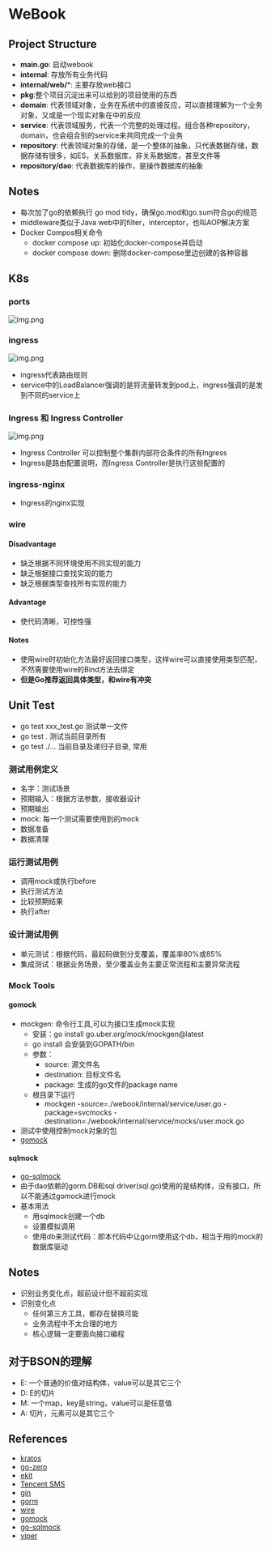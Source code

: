 # WeBook

## Project Structure
- **main.go**: 启动webook
- **internal**: 存放所有业务代码
- **internal/web/***: 主要存放web接口
- **pkg**:整个项目沉淀出来可以给别的项目使用的东西
- **domain**: 代表领域对象，业务在系统中的直接反应，可以直接理解为一个业务对象，又或是一个现实对象在中的反应
- **service**: 代表领域服务，代表一个完整的处理过程。组合各种repository，domain，也会组合别的service来共同完成一个业务
- **repository**: 代表领域对象的存储，是一个整体的抽象，只代表数据存储，数据存储有很多，如ES，关系数据库，非关系数据库，甚至文件等
- **repository/dao**: 代表数据库的操作，是操作数据库的抽象

## Notes
- 每次加了go的依赖执行 go mod tidy，确保go.mod和go.sum符合go的规范
- middleware类似于Java web中的filter，interceptor，也叫AOP解决方案
- Docker Compos相关命令
  - docker compose up: 初始化docker-compose并启动
  - docker compose down: 删除docker-compose里边创建的各种容器

## K8s
### ports
![img.png](k8s-ports.png)
### ingress
![img.png](k8s-ingress.png)
- ingress代表路由规则
- service中的LoadBalancer强调的是将流量转发到pod上，ingress强调的是发到不同的service上
### Ingress 和 Ingress Controller
![img.png](k8s-ingress-vs-ingresscontroller.png)
- Ingress Controller 可以控制整个集群内部符合条件的所有Ingress
- Ingress是路由配置说明，而Ingress Controller是执行这些配置的

### ingress-nginx
- Ingress的nginx实现

### wire
#### Disadvantage
- 缺乏根据不同环境使用不同实现的能力
- 缺乏根据接口查找实现的能力
- 缺乏根据类型查找所有实现的能力

#### Advantage
- 使代码清晰，可控性强

#### Notes
- 使用wire时初始化方法最好返回接口类型，这样wire可以直接使用类型匹配，不然需要使用wire的Bind方法去绑定
- **但是Go推荐返回具体类型，和wire有冲突**

## Unit Test
- go test xxx_test.go 测试单一文件
- go test . 测试当前目录所有
- go test ./... 当前目录及递归子目录, 常用
### 测试用例定义
- 名字：测试场景
- 预期输入：根据方法参数，接收器设计
- 预期输出
- mock: 每一个测试需要使用到的mock
- 数据准备
- 数据清理

### 运行测试用例
- 调用mock或执行before
- 执行测试方法
- 比较预期结果
- 执行after

### 设计测试用例
- 单元测试：根据代码，最起码做到分支覆盖，覆盖率80%或85%
- 集成测试：根据业务场景，至少覆盖业务主要正常流程和主要异常流程

### Mock Tools
#### gomock
- mockgen: 命令行工具,可以为接口生成mock实现
  - 安装：go install go.uber.org/mock/mockgen@latest
  - go install 会安装到GOPATH/bin
  - 参数：
    - source: 源文件名
    - destination: 目标文件名
    - package: 生成的go文件的package name
  - 根目录下运行
    - mockgen -source=./webook/internal/service/user.go -package=svcmocks -destination=./webook/internal/service/mocks/user.mock.go
- 测试中使用控制mock对象的包
- [gomock](https://github.com/uber-go/mock)

#### sqlmock
- [go-sqlmock](https://github.com/DATA-DOG/go-sqlmock)
- 由于dao依赖的gorm.DB和sql driver(sql.go)使用的是结构体，没有接口，所以不能通过gomock进行mock
- 基本用法
  - 用sqlmock创建一个db
  - 设置模拟调用
  - 使用db来测试代码：即本代码中让gorm使用这个db，相当于用的mock的数据库驱动

## Notes
- 识别业务变化点，超前设计但不超前实现
- 识别变化点
  - 任何第三方工具，都存在替换可能
  - 业务流程中不太合理的地方
  - 核心逻辑一定要面向接口编程
## 对于BSON的理解
- E: 一个普通的价值对结构体，value可以是其它三个
- D: E的切片
- M: 一个map，key是string，value可以是任意值
- A: 切片，元素可以是其它三个

## References
- [kratos](https://go-kratos.dev/en/docs)
- [go-zero](https://go-zero.dev/docs)
- [ekit](https://github.com/ecodeclub/ekit)
- [Tencent SMS](https://cloud.tencent.com/document/product/382/43199)
- [gin](https://github.com/gin-gonic/gin)
- [gorm](https://github.com/go-gorm/gorm)
- [wire](https://github.com/google/wire)
- [gomock](https://github.com/uber-go/mock)
- [go-sqlmock](https://github.com/DATA-DOG/go-sqlmock)
- [viper](https://github.com/spf13/viper)